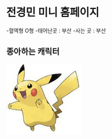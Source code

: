 # 전경민 미니 홈페이지

-혈액형 O형
-태어난곳 : 부산
-사는 곳 : 부산

## 종아하는 캐릭터
![피카츄](https://github.com/wjsrudals411/MiniHomepage/blob/main/pika.jpg?raw=true)
